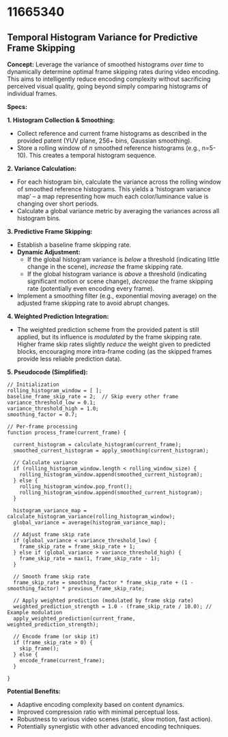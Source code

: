 # 11665340

## Temporal Histogram Variance for Predictive Frame Skipping

**Concept:** Leverage the variance of smoothed histograms *over time* to dynamically determine optimal frame skipping rates during video encoding. This aims to intelligently reduce encoding complexity without sacrificing perceived visual quality, going beyond simply comparing histograms of individual frames.

**Specs:**

**1. Histogram Collection & Smoothing:**
   *   Collect reference and current frame histograms as described in the provided patent (YUV plane, 256+ bins, Gaussian smoothing).
   *   Store a rolling window of *n* smoothed reference histograms (e.g., n=5-10).  This creates a temporal histogram sequence.

**2. Variance Calculation:**
   *   For each histogram bin, calculate the variance across the rolling window of smoothed reference histograms. This yields a ‘histogram variance map’ – a map representing how much each color/luminance value is changing over short periods.
   *   Calculate a global variance metric by averaging the variances across all histogram bins.

**3. Predictive Frame Skipping:**
   *   Establish a baseline frame skipping rate.
   *   **Dynamic Adjustment:**
        *   If the global histogram variance is *below* a threshold (indicating little change in the scene), *increase* the frame skipping rate.
        *   If the global histogram variance is *above* a threshold (indicating significant motion or scene change), *decrease* the frame skipping rate (potentially even encoding every frame).
   *   Implement a smoothing filter (e.g., exponential moving average) on the adjusted frame skipping rate to avoid abrupt changes.

**4. Weighted Prediction Integration:**
   *   The weighted prediction scheme from the provided patent is still applied, but its influence is *modulated* by the frame skipping rate.  Higher frame skip rates slightly *reduce* the weight given to predicted blocks, encouraging more intra-frame coding (as the skipped frames provide less reliable prediction data).

**5. Pseudocode (Simplified):**

```
// Initialization
rolling_histogram_window = [ ];
baseline_frame_skip_rate = 2;  // Skip every other frame
variance_threshold_low = 0.1;
variance_threshold_high = 1.0;
smoothing_factor = 0.7;

// Per-frame processing
function process_frame(current_frame) {

  current_histogram = calculate_histogram(current_frame);
  smoothed_current_histogram = apply_smoothing(current_histogram);

  // Calculate variance
  if (rolling_histogram_window.length < rolling_window_size) {
    rolling_histogram_window.append(smoothed_current_histogram);
  } else {
    rolling_histogram_window.pop_front();
    rolling_histogram_window.append(smoothed_current_histogram);
  }

  histogram_variance_map = calculate_histogram_variance(rolling_histogram_window);
  global_variance = average(histogram_variance_map);

  // Adjust frame skip rate
  if (global_variance < variance_threshold_low) {
    frame_skip_rate = frame_skip_rate + 1;
  } else if (global_variance > variance_threshold_high) {
    frame_skip_rate = max(1, frame_skip_rate - 1);
  }

  // Smooth frame skip rate
  frame_skip_rate = smoothing_factor * frame_skip_rate + (1 - smoothing_factor) * previous_frame_skip_rate;

  // Apply weighted prediction (modulated by frame skip rate)
  weighted_prediction_strength = 1.0 - (frame_skip_rate / 10.0); // Example modulation
  apply_weighted_prediction(current_frame, weighted_prediction_strength);

  // Encode frame (or skip it)
  if (frame_skip_rate > 0) {
    skip_frame();
  } else {
    encode_frame(current_frame);
  }

}
```

**Potential Benefits:**

*   Adaptive encoding complexity based on content dynamics.
*   Improved compression ratio with minimal perceptual loss.
*   Robustness to various video scenes (static, slow motion, fast action).
*   Potentially synergistic with other advanced encoding techniques.